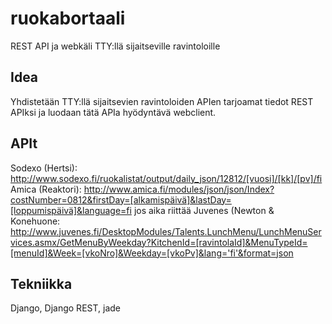 # ruokabortaali
REST API ja webkäli TTY:llä sijaitseville ravintoloille

## Idea
Yhdistetään TTY:llä sijaitsevien ravintoloiden APIen tarjoamat tiedot REST APIksi ja luodaan tätä APIa hyödyntävä webclient.

## APIt
Sodexo (Hertsi): http://www.sodexo.fi/ruokalistat/output/daily_json/12812/[vuosi]/[kk]/[pv]/fi
Amica (Reaktori): http://www.amica.fi/modules/json/json/Index?costNumber=0812&firstDay=[alkamispäivä]&lastDay=[loppumispäivä]&language=fi
jos aika riittää
Juvenes (Newton & Konehuone: http://www.juvenes.fi/DesktopModules/Talents.LunchMenu/LunchMenuServices.asmx/GetMenuByWeekday?KitchenId=[ravintolaId]&MenuTypeId=[menuId]&Week=[vkoNro]&Weekday=[vkoPv]&lang='fi'&format=json

## Tekniikka
Django, Django REST, jade

